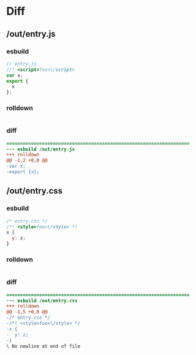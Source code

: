 # Diff
## /out/entry.js
### esbuild
```js
// entry.js
//! <script>foo<\/script>
var x;
export {
  x
};
```
### rolldown
```js

```
### diff
```diff
===================================================================
--- esbuild	/out/entry.js
+++ rolldown	
@@ -1,2 +0,0 @@
-var x;
-export {x};

```
## /out/entry.css
### esbuild
```js
/* entry.css */
/*! <style>foo<\/style> */
x {
  y: z;
}
```
### rolldown
```js

```
### diff
```diff
===================================================================
--- esbuild	/out/entry.css
+++ rolldown	
@@ -1,5 +0,0 @@
-/* entry.css */
-/*! <style>foo<\/style> */
-x {
-  y: z;
-}
\ No newline at end of file

```